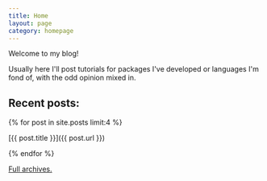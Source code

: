 ```yaml
---
title: Home
layout: page
category: homepage
---
```


Welcome to my blog!

Usually here I'll post tutorials for packages I've developed
or languages I'm fond of, with the odd opinion mixed in.

## Recent posts: ##

{% for post in site.posts limit:4 %}  

[{{ post.title }}]({{ post.url }})

{% endfor %}

[Full archives.](/archive)
